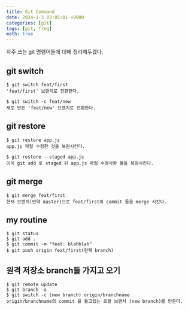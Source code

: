 ```yaml
---
title: Git Command
date: 2024-1-3 03:05:01 +0900
categories: [git]
tags: [git, freq]
math: true
---
```


자주 쓰는 git 명령어들에 대해 정리해두겠다.

## git switch
```
$ git switch feat/first
'feat/first' 브랜치로 전환한다.
```
```
$ git switch -c feat/new
새로 만든 'feat/new' 브랜치로 전환한다.
```

## git restore
```
$ git restore app.js
app.js 파일 수정한 것을 복원시킨다.
```
```
$ git restore --staged app.js
이미 git add 로 staged 된 app.js 파일 수정사항 들을 복원시킨다.
```

## git merge
```
$ git merge feat/first
현재 브랜치(만약 master)으로 feat/first의 commit 들을 merge 시킨다.
```

## my routine

```
$ git status
$ git add .
$ git commit -m "feat: blahblah"
$ git push origin feat/first(현재 branch)
```

## 원격 저장소 branch들 가지고 오기
```
$ git remote update
$ git branch -a
$ git switch -c (new branch) origin/branchname
origin/branchname의 commit 을 들고있는 로컬 브랜치 (new branch)를 만든다.
```
